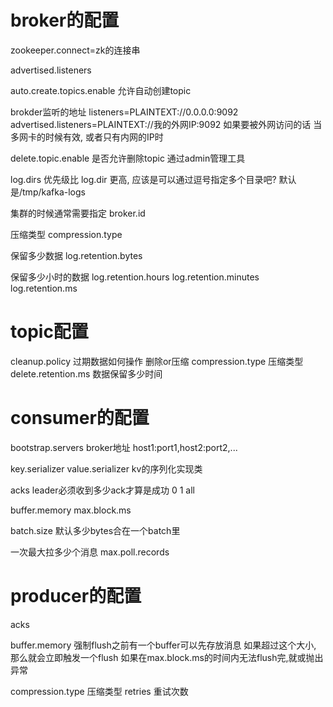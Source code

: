 # broker的配置 #
zookeeper.connect=zk的连接串

advertised.listeners

auto.create.topics.enable 允许自动创建topic

brokder监听的地址
listeners=PLAINTEXT://0.0.0.0:9092
advertised.listeners=PLAINTEXT://我的外网IP:9092 如果要被外网访问的话
当多网卡的时候有效, 或者只有内网的IP时

delete.topic.enable 是否允许删除topic 通过admin管理工具

log.dirs 优先级比 log.dir 更高, 应该是可以通过逗号指定多个目录吧?
默认是/tmp/kafka-logs

集群的时候通常需要指定
broker.id

压缩类型
compression.type

保留多少数据
log.retention.bytes

保留多少小时的数据
log.retention.hours
log.retention.minutes
log.retention.ms

	

# topic配置 #
cleanup.policy 过期数据如何操作 删除or压缩
compression.type 压缩类型
delete.retention.ms 数据保留多少时间

# consumer的配置 #
bootstrap.servers broker地址 host1:port1,host2:port2,...

key.serializer value.serializer kv的序列化实现类

acks leader必须收到多少ack才算是成功 0 1 all

buffer.memory
max.block.ms

batch.size 默认多少bytes合在一个batch里

一次最大拉多少个消息
max.poll.records


# producer的配置 #

acks

buffer.memory 强制flush之前有一个buffer可以先存放消息
如果超过这个大小, 那么就会立即触发一个flush
如果在max.block.ms的时间内无法flush完,就或抛出异常

compression.type 压缩类型
retries 重试次数
